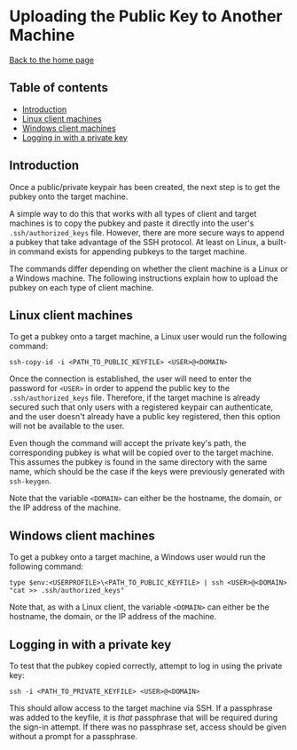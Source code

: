 Uploading the Public Key to Another Machine
===========================================

[Back to the home page](README.md)

Table of contents
-----------------

- [Introduction](#introduction)
- [Linux client machines](#linux-client-machines)
- [Windows client machines](#windows-client-machines)
- [Logging in with a private key](#logging-in-with-a-private-key)

Introduction
------------

Once a public/private keypair has been created, the next step is to get the pubkey onto the target machine.

A simple way to do this that works with all types of client and target machines is to copy the pubkey and paste it directly into the user's `.ssh/authorized_keys` file. However, there are more secure ways to append a pubkey that take advantage of the SSH protocol. At least on Linux, a built-in command exists for appending pubkeys to the target machine.

The commands differ depending on whether the client machine is a Linux or a Windows machine. The following instructions explain how to upload the pubkey on each type of client machine.

Linux client machines
---------------------

To get a pubkey onto a target machine, a Linux user would run the following command:

```
ssh-copy-id -i <PATH_TO_PUBLIC_KEYFILE> <USER>@<DOMAIN>
```

Once the connection is established, the user will need to enter the password for `<USER>` in order to append the public key to the `.ssh/authorized_keys` file. Therefore, if the target machine is already secured such that only users with a registered keypair can authenticate, and the user doesn't already have a public key registered, then this option will not be available to the user.

Even though the command will accept the private key's path, the corresponding pubkey is what will be copied over to the target machine. This assumes the pubkey is found in the same directory with the same name, which should be the case if the keys were previously generated with `ssh-keygen`.

Note that the variable `<DOMAIN>` can either be the hostname, the domain, or the IP address of the machine.

Windows client machines
-----------------------

To get a pubkey onto a target machine, a Windows user would run the following command:

```
type $env:<USERPROFILE>\<PATH_TO_PUBLIC_KEYFILE> | ssh <USER>@<DOMAIN> "cat >> .ssh/authorized_keys"
```

Note that, as with a Linux client, the variable `<DOMAIN>` can either be the hostname, the domain, or the IP address of the machine.

Logging in with a private key
-----------------------------

To test that the pubkey copied correctly, attempt to log in using the private key:

```
ssh -i <PATH_TO_PRIVATE_KEYFILE> <USER>@<DOMAIN>
```

This should allow access to the target machine via SSH. If a passphrase was added to the keyfile, it is *that* passphrase that will be required during the sign-in attempt. If there was no passphrase set, access should be given without a prompt for a passphrase.

